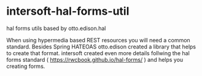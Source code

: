 # intersoft-hal-forms-util
hal forms utils based by otto.edison.hal

When using hypermedia based REST resources you will need a common standard. Besides Spring HATEOAS otto.edison created a library that helps to create that format.
intersoft created even more details follwing the hal forms standard ( https://rwcbook.github.io/hal-forms/ ) and helps you creating forms. 
